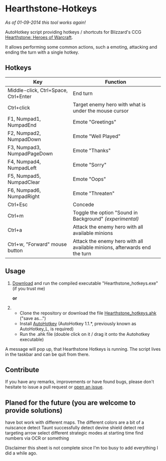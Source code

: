 # Hearthstone-Hotkeys

*As of 01-09-2014 this tool works again!*

AutoHotkey script providing hotkeys / shortcuts for Blizzard's CCG [Hearthstone: Heroes of Warcraft][1].

It allows performing some common actions, such a emoting, attacking and ending the turn with a single hotkey. 

## Hotkeys
Key | Function
--- | ---
Middle-click,  Ctrl+Space, Ctrl+Enter | End turn
Ctrl+click | Target enemy hero with what is under the mouse cursor
F1, Numpad1, NumpadEnd | Emote "Greetings"
F2, Numpad2, NumpadDown | Emote "Well Played"
F3, Numpad3, NumpadPageDown | Emote "Thanks"
F4, Numpad4, NumpadLeft | Emote "Sorry"
F5, Numpad5, NumpadClear | Emote "Oops"
F6, Numpad6, NumpadRight | Emote "Threaten"
Ctrl+Esc | Concede
Ctrl+m | Toggle the option "Sound in Background" *(experimental)*
Ctrl+a | Attack the enemy hero with all available minions
Ctrl+w, "Forward" mouse button | Attack the enemy hero with all available minions, afterwards end the turn

## Usage
1. [Download][2] and run the compiled executable "Hearthstone_hotkeys.exe" (if you trust me)

    __or__

2. * Clone the repository or download the file [Hearthstone_hotkeys.ahk][5] ("save as...")
   * Install [AutoHotkey][3] (AutoHotkey 1.1.*, previously known as AutoHotkey_L, is required)
   * Run the .ahk file (double click on it / drag it onto the Autohotkey executable)

A message will pop up, that Hearthstone Hotkeys is running.
The script lives in the taskbar and can be quit from there.

## Contribute
If you have any remarks, improvements or have found bugs, please don't hesitate to issue a pull request or [open an issue][4].

## Planed for the future (you are welcome to provide solutions)
have bot work with different maps. The different colors are a bit of a nuiscance
detect Taunt successfully
detect devine shield
detect red targeting arrow
select different strategic modes at starting time
find numbers via OCR or something

  [1]: http://us.battle.net/hearthstone/en/
  [2]: https://github.com/chrisma/Hearthstone-Hotkeys/raw/master/Hearthstone_hotkeys.exe
  [3]: http://ahkscript.org/download/
  [4]: https://github.com/chrisma/Hearthstone-Hotkeys/issues/new
  [5]: https://raw.githubusercontent.com/chrisma/Hearthstone-Hotkeys/master/Hearthstone_hotkeys.ahk
  
  Disclaimer this sheet is not complete since I'm too busy to add everything I did a while ago.
